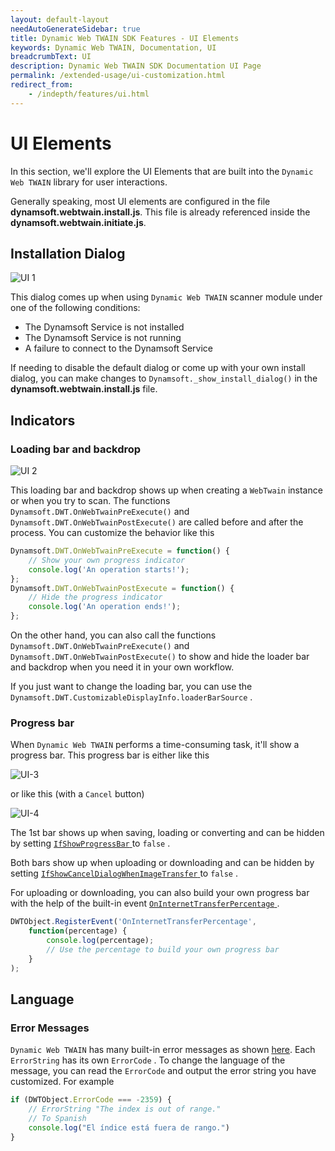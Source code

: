 ```yaml
---
layout: default-layout
needAutoGenerateSidebar: true
title: Dynamic Web TWAIN SDK Features - UI Elements
keywords: Dynamic Web TWAIN, Documentation, UI
breadcrumbText: UI
description: Dynamic Web TWAIN SDK Documentation UI Page
permalink: /extended-usage/ui-customization.html
redirect_from:
    - /indepth/features/ui.html
---
```


# UI Elements

In this section, we'll explore the UI Elements that are built into the `Dynamic Web TWAIN` library for user interactions. 

Generally speaking, most UI elements are configured in the file **dynamsoft.webtwain.install.js**. This file is already referenced inside the **dynamsoft.webtwain.initiate.js**.

## Installation Dialog

![UI 1]({{site.assets}}imgs/Initialization-1.png)

This dialog comes up when using `Dynamic Web TWAIN` scanner module under one of the following conditions:

* The Dynamsoft Service is not installed
* The Dynamsoft Service is not running
* A failure to connect to the Dynamsoft Service

If needing to disable the default dialog or come up with your own install dialog, you can make changes to `Dynamsoft._show_install_dialog()` in the **dynamsoft.webtwain.install.js** file.
## Indicators

### Loading bar and backdrop

![UI 2]({{site.assets}}imgs/UI-8.png)

This loading bar and backdrop shows up when creating a `WebTwain` instance or when you try to scan. The functions `Dynamsoft.DWT.OnWebTwainPreExecute()` and `Dynamsoft.DWT.OnWebTwainPostExecute()` are called before and after the process. You can customize the behavior like this

``` javascript
Dynamsoft.DWT.OnWebTwainPreExecute = function() {
    // Show your own progress indicator
    console.log('An operation starts!');
};
Dynamsoft.DWT.OnWebTwainPostExecute = function() {
    // Hide the progress indicator
    console.log('An operation ends!');
};
```

On the other hand, you can also call the functions `Dynamsoft.DWT.OnWebTwainPreExecute()` and `Dynamsoft.DWT.OnWebTwainPostExecute()` to show and hide the loader bar and backdrop when you need it in your own workflow.

If you just want to change the loading bar, you can use the `Dynamsoft.DWT.CustomizableDisplayInfo.loaderBarSource` .

### Progress bar

When `Dynamic Web TWAIN` performs a time-consuming task, it'll show a progress bar. This progress bar is either like this

![UI-3]({{site.assets}}imgs/UI-7.png)

or like this (with a `Cancel` button)

![UI-4]({{site.assets}}imgs/UI-9.png)

The 1st bar shows up when saving, loading or converting and can be hidden by setting [ `IfShowProgressBar` ]({{site.info}}api/WebTwain_IO.html#ifshowprogressbar) to `false` .

Both bars show up when uploading or downloading and can be hidden by setting  [ `IfShowCancelDialogWhenImageTransfer` ]({{site.info}}api/WebTwain_IO.html#ifshowcanceldialogwhenimagetransfer) to `false` .

For uploading or downloading, you can also build your own progress bar with the help of the built-in event [ `OnInternetTransferPercentage` ]({{site.info}}api/WebTwain_IO.html#oninternettransferpercentage). 

``` javascript
DWTObject.RegisterEvent('OnInternetTransferPercentage',
    function(percentage) {
        console.log(percentage);
        // Use the percentage to build your own progress bar
    }
);
```

## Language

### Error Messages

`Dynamic Web TWAIN` has many built-in error messages as shown [here]({{site.info}}api/appendix.html#error-list). Each `ErrorString` has its own `ErrorCode` . To change the language of the message, you can read the `ErrorCode` and output the error string you have customized. For example

``` javascript
if (DWTObject.ErrorCode === -2359) {
    // ErrorString "The index is out of range."
    // To Spanish
    console.log("El índice está fuera de rango.")
}
```
